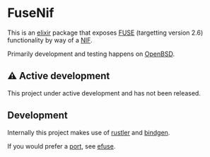 # FuseNif
This is an [elixir](https://elixir-lang.org/) package that exposes [FUSE](https://en.wikipedia.org/wiki/Filesystem_in_Userspace) (targetting version 2.6) functionality by way of a [NIF](https://www.erlang.org/doc/system/nif.html).

Primarily development and testing happens on [OpenBSD](https://www.openbsd.org/).

## ⚠️ Active development
This project under active development and has not been released. 

## Development

Internally this project makes use of [rustler](https://github.com/rusterlium/rustler) and [bindgen](https://github.com/rust-lang/rust-bindgen).

If you would prefer a [port](https://www.erlang.org/doc/system/c_port.html), see [efuse](https://hex.pm/packages/efuse).
